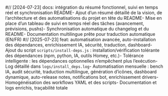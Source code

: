 #// [2024-07-23] docs: intégration du résumé fonctionnel, suivi en temps réel et synchronisation README- Ajout d’un résumé détaillé de la vision, de l’architecture et des automatisations du projet en tête du README- Mise en place d’un tableau de suivi en temps réel des tâches (avancement, prévisions, pushs)- Synchronisation automatique du changelog et du README- Documentation multilingue prête pour traduction automatique (EN/FR) #// [2025-07-23] feat: automatisation avancée, auto-installation des dépendances, enrichissement IA, sécurité, traduction, dashboard- Ajout du script `scripts/install-deps.js` : installation/vérification tolérante des dépendances (npm, python, IA, outils Homey, etc.)- Tolérance intelligente : les dépendances optionnelles n’empêchent plus l’exécution- Log détaillé dans `logs/install_deps.log`- Automatisation mensuelle : bench IA, audit sécurité, traduction multilingue, génération d’icônes, dashboard dynamique, auto-release notes, notifications bot, enrichissement drivers- Homogénéisation des workflows YAML et des scripts- Documentation et logs enrichis, traçabilité totale 